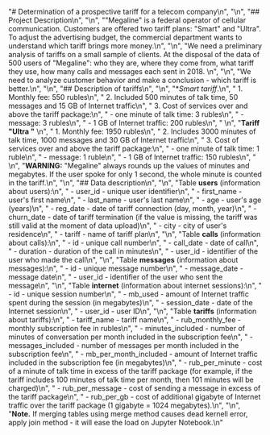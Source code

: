 "# Determination of a prospective tariff for a telecom company\n",
    "\n",
    "## Project Description\n",
    "\n",
    "\"Megaline\" is a federal operator of cellular communication. Customers are offered two tariff plans: \"Smart\" and \"Ultra\". To adjust the advertising budget, the commercial department wants to understand which tariff brings more money.\n",
    "\n",
    "We need a preliminary analysis of tariffs on a small sample of clients. At the disposal of the data of 500 users of \"Megaline\": who they are, where they come from, what tariff they use, how many calls and messages each sent in 2018. \n",
    "\n",
    "We need to analyze customer behavior and make a conclusion - which tariff is better.\n",
    "\n",
    "## Description of tariffs\n",
    "\n",
    "**Smart tariff*.\n",
    " 1. Monthly fee: 550 rubles\n",
    " 2. Included 500 minutes of talk time, 50 messages and 15 GB of Internet traffic\n",
    " 3. Cost of services over and above the tariff package:\n",
    "    - one minute of talk time: 3 rubles\n",
    "    - message: 3 rubles\n",
    "    - 1 GB of Internet traffic: 200 rubles\n",
    "    \n",
    "**Tariff \"Ultra \"** \n",
    " 1. Monthly fee: 1950 rubles\n",
    " 2. Includes 3000 minutes of talk time, 1000 messages and 30 GB of Internet traffic\n",
    " 3. Cost of services over and above the tariff package:\n",
    "    - one minute of talk time: 1 ruble\n",
    "    - message: 1 ruble\n",
    "    - 1 GB of Internet traffic: 150 rubles\n",
    "    \n",
    "**WARNING:** \"Megaline\" always rounds up the values of minutes and megabytes. If the user spoke for only 1 second, the whole minute is counted in the tariff.\n",
    "\n",
    "## Data description\n",
    "\n",
    "Table **users** (information about users):\n",
    " - user_id - unique user identifier\n",
    " - first_name - user's first name\n",
    " - last_name - user's last name\n",
    " - age - user's age (years)\n",
    " - reg_date - date of tariff connection (day, month, year)\n",
    " - churn_date - date of tariff termination (if the value is missing, the tariff was still valid at the moment of data upload)\n",
    " - city - city of user's residence\n",
    " - tariff - name of tariff plan\n",
    "\n",
    "Table **calls** (information about calls):\n",
    " - id - unique call number\n",
    " - call_date - date of call\n",
    " - duration - duration of the call in minutes\n",
    " - user_id - identifier of the user who made the call\n",
    "\n",
    "Table **messages** (information about messages):\n",
    " - id - unique message number\n",
    " - message_date - message date\n",
    " - user_id - identifier of the user who sent the message\n",
    "\n",
    "Table **internet** (information about internet sessions):\n",
    " - id - unique session number\n",
    " - mb_used - amount of Internet traffic spent during the session (in megabytes)\n",
    " - session_date - date of the Internet session\n",
    " - user_id - user ID\n",
    "\n",
    "Table **tariffs** (information about tariffs):\n",
    " - tariff_name - tariff name\n",
    " - rub_monthly_fee - monthly subscription fee in rubles\n",
    " - minutes_included - number of minutes of conversation per month included in the subscription fee\n",
    " - messages_included - number of messages per month included in the subscription fee\n",
    " - mb_per_month_included - amount of Internet traffic included in the subscription fee (in megabytes)\n",
    " - rub_per_minute - cost of a minute of talk time in excess of the tariff package (for example, if the tariff includes 100 minutes of talk time per month, then 101 minutes will be charged)\n",
    " - rub_per_message - cost of sending a message in excess of the tariff package\n",
    " - rub_per_gb - cost of additional gigabyte of Internet traffic over the tariff package (1 gigabyte = 1024 megabytes).\n",
    "\n",
    "**Note.** If merging tables using merge method causes dead kernell error, apply join method - it will ease the load on Jupyter Notebook.\n"
